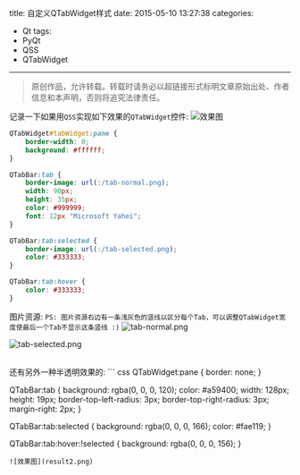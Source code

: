 title: 自定义QTabWidget样式
date: 2015-05-10 13:27:38
categories:
- Qt
tags:
- PyQt
- QSS
- QTabWidget
---
>原创作品，允许转载。转载时请务必以超链接形式标明文章原始出处、作者信息和本声明，否则将追究法律责任。

记录一下如果用`QSS`实现如下效果的`QTabWidget`控件:
![效果图](result.png)

``` css
QTabWidget#tabWidget:pane {
    border-width: 0;
    background: #ffffff;
}

QTabBar:tab {
    border-image: url(:/tab-normal.png);
    width: 90px;
    height: 35px;
    color: #999999;
    font: 12px "Microsoft Yahei";
}

QTabBar:tab:selected {
    border-image: url(:/tab-selected.png);
    color: #333333;
}

QTabBar:tab:hover {
    color: #333333;
}
```

图片资源: `PS: 图片资源右边有一条浅灰色的竖线以区分每个Tab，可以调整QTabWidget宽度使最后一个Tab不显示这条竖线 :)`
![tab-normal.png](tab-normal.png)

![tab-selected.png](tab-selected.png)

<br>
还有另外一种半透明效果的:
``` css
QTabWidget:pane {
    border: none;
}

QTabBar:tab {
    background: rgba(0, 0, 0, 120);
    color: #a59400;
    width: 128px;
    height: 19px;
    border-top-left-radius: 3px;
    border-top-right-radius: 3px;
    margin-right: 2px;
}

QTabBar:tab:selected {
    background: rgba(0, 0, 0, 166);
    color: #fae119;
}

QTabBar:tab:hover:!selected {
    background: rgba(0, 0, 0, 156);
}
```
![效果图](result2.png)
